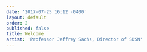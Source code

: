 ```yaml
---
date: '2017-07-25 16:12 -0400'
layout: default
order: 2
published: false
title: Welcome
artist: 'Professor Jeffrey Sachs, Director of SDSN'
---
```

